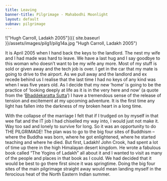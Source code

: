 ```yaml
---
title: Leaving
banner-title: Pilgrimage - Mahabodhi Moonlight
layout: default
subnav: pilgrimage
---
```


!["Hugh Carroll, Ladakh 2005"]({{ site.baseurl }}/assets/images/pilg1/pilg14a.jpg "Hugh Carroll, Ladakh 2005")


It is April 2005 when I hand back the keys to the landlord. The nest
my wife and I had made was hard to leave. We have a last hug and I
say goodbye to this woman who doesn’t want to be my wife any more.
Most of my stuff is sold or given away and the tech job is over. I
get in the car that my mate is going to drive to the airport. As we
pull away and the landlord and ex recede behind us I realise that
the last time I had no keys of any kind was when I was five years
old. As I decide that my new ‘home’ is going to be the practice of
‘looking deeply at life as it is in the very here and now’ (a quote
from the ‘<a
href="https://www.accesstoinsight.org/tipitaka/mn/mn.131.than.html">Bhaddekaratta
Sutta</a>’) I have a tremendous sense of the release of tension and
excitement at my upcoming adventure. It is the first time any light
has fallen into the darkness of my broken heart in a long time.

With the collapse of the marriage I felt that if I trudged on by
myself in that wee flat and the IT job I had chiselled my way into,
I would just not make it. Way too sad and lonely to survive for
long. So it was an opportunity to do THE PILGRIMAGE! The plan was to
go to the big four sites of Buddhism – where the Buddha was born,
where he got enlightened, where he started teaching and where he
died. But first, Ladakh! John Crook, had spent a lot of time up
there in the high Himalayan desert kingdom. He wrote a fabulous book
called “The Yogins of Ladakh” all about it and I wanted to visit as
many of the people and places in that book as I could. We had
decided that it would be best to go there first since it was
springtime. Doing the big four sites of the main pilgrimage straight
away would mean landing myself in the ferocious heat of the North
Eastern Indian summer.

